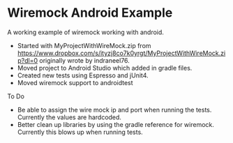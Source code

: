# Wiremock Android Example
A working example of wiremock working with android.

- Started with MyProjectWithWireMock.zip from https://www.dropbox.com/s/ityzj8co7k0yrgt/MyProjectWithWireMock.zip?dl=0 originally wrote by indraneel76.
- Moved project to Android Studio which added in gradle files.
- Created new tests using Espresso and jUnit4.
- Moved wiremock support to androidtest

To Do
- Be able to assign the wire mock ip and port when running the tests. Currently the values are hardcoded.
- Better clean up libraries by using the gradle reference for wiremock. Currently this blows up when running tests.
